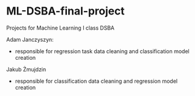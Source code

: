 # ML-DSBA-final-project
Projects for Machine Learning I class DSBA

Adam Janczyszyn:
- responsible for regression task data cleaning and classification model creation

Jakub Żmujdzin
- responsible for classification data cleaning and regression model creation
